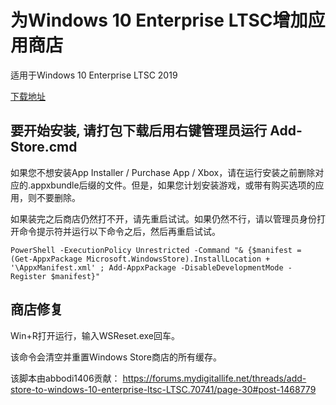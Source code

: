 # 为Windows 10 Enterprise LTSC增加应用商店

适用于Windows 10 Enterprise LTSC 2019

[下载地址](https://github.com/lixuy/LTSC-Add-MicrosoftStore/archive/2019.zip)

## 要开始安装, 请打包下载后用右键管理员运行 Add-Store.cmd

如果您不想安装App Installer / Purchase App / Xbox，请在运行安装之前删除对应的.appxbundle后缀的文件。但是，如果您计划安装游戏，或带有购买选项的应用，则不要删除。

如果装完之后商店仍然打不开，请先重启试试。如果仍然不行，请以管理员身份打开命令提示符并运行以下命令之后，然后再重启试试。

```PowerShell -ExecutionPolicy Unrestricted -Command "& {$manifest = (Get-AppxPackage Microsoft.WindowsStore).InstallLocation + '\AppxManifest.xml' ; Add-AppxPackage -DisableDevelopmentMode -Register $manifest}"```

## 商店修复

Win+R打开运行，输入WSReset.exe回车。

该命令会清空并重置Windows Store商店的所有缓存。

该脚本由abbodi1406贡献：
<https://forums.mydigitallife.net/threads/add-store-to-windows-10-enterprise-ltsc-LTSC.70741/page-30#post-1468779>
